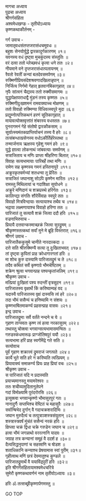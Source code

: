 मागचा अध्याय  
पुढचा अध्याय  
श्रीगर्गसंहिता  
अश्वमेधखण्डः - तृतीयोऽध्यायः  
कृष्णकथाकीर्तनम् -  
  
गर्ग उवाच -  
जामातृवधसंतप्तजरासंधचमूवधः ॥  
बहुशः सेनयोर्युद्धे द्वारकादुर्गकारणम् ॥१॥  
यवनस्य वधं दृष्ट्वा मुचकुंदस्य संस्तुतिः ॥  
वरं दत्वा ततो म्लेच्छवधं कृत्वा धने ततः ॥२॥  
नीयमाने वने दृप्तजरासंधात्पलायनम् ॥  
रैवतो रेवतीं कन्यां बलदेवसमर्पणम् ॥३॥  
रुक्मिणीप्रियसंदेशश्रवणादखिलान्नृपान् ॥  
निर्जित्य निर्गमो गेहात् हृतवानंबिकागृहात् ॥४॥  
नृपैः सांत्वनं चैद्यस्य ततो रुक्मीसमागमः ॥  
युद्धापेक्षापराधाद्वै मुंडनं तस्य कृष्णतः ॥५॥  
रुक्मिणीदुःखशमनं रामवाक्याच्च मोक्षणम् ॥  
ततो विवाहो रुक्मिण्या विधिवत्स्वपुरे मुदा ॥६॥  
प्रद्युम्नोत्पत्तिकथनं हरणं सूतिकागृहात् ॥  
मायावत्योक्तवृत्तांतं शंबरस्य वधस्ततः ॥७॥  
पुनरागमनं गेहे संतोषो द्वारकौकसाम् ॥  
सूर्यात्स्यमंतकप्राप्तिर्याचनं तस्य वै हरेः ॥८॥  
तत्संबन्धात्प्रसेनस्य वधोऽकीर्तिर्हरेस्तथा ॥  
तन्मार्जनाय ऋक्षस्य गृहेशु गमनं हरेः ॥९॥  
युद्धे ज्ञात्वा लोकनाथं जांबवत्याः समर्पणम् ॥  
सत्राजिताय च मणिः प्राप्ता श्रीहरिणा बिलात् ॥१०॥  
विवाहः सत्यभामायाः पारिबर्हे तथा मणिः ॥  
रामेण सह कृष्णस्य गमनं हस्तिनापुरे ॥११॥  
अक्रूरकृतवर्मभ्यां शतधन्वा तु प्रेरितः ॥  
सत्राजितं जघानाशु सोऽपि कृष्णेन मारितः ॥१२॥  
रामस्तु मिथिलायां च गदाशिक्षा सुयोधने ॥  
अक्रूरे मणिदानं च शक्रप्रस्थे हरिर्गतः ॥१३॥  
कालिन्द्या संगतिः शौरेर्विवाहः स्वपुरे ततः ॥  
विवाहो मित्रविन्दायाः सत्यायाश्च तथैव च ॥१४॥  
भद्राया लक्ष्मणायाश्च विवाहो हरिणा ततः ॥  
पारिजातं तु सत्यायै शक्रं जित्वा ददौ हरिः ॥१५॥  
वज्रनाभिरुवाच -  
प्रियायै दत्तवान्कस्माच्छक्रं जित्वा सुरद्रुमम् ॥  
श्रीकृष्णस्तत्कथां सर्वां मुने मे ब्रूहि विस्तरात् ॥१६॥  
श्रीगर्ग उवाच -  
पारिजातैककुसुमे चानीते नारदात्कदा ॥  
दत्ते सति श्रीरुक्मिण्यै सत्या तु दुःखिताभवत् ॥१७॥  
तां दृष्ट्वा कुपितां प्राह क्रोधागारगतां हरिः ॥  
मा शोच कुरु दास्यामि पारिजातद्रुमं च ते ॥१८॥  
तदैव कथितं सर्वे कृष्णाग्रे भौमचेष्टितम् ॥  
शक्रेण श्रुत्वा भगवान्प्राह पश्यन्कृतांजलिम् ॥१९॥  
श्रीकृष्ण उवाच -  
मत्प्रियां दुःखितां पश्य रुदन्तीं वृत्रसूदन ॥१९॥  
पारिजातस्य वृक्षार्थे किं करिष्याम्यहं वद ॥  
यदास्यै पारिजातस्य वृक्षं दास्यसि त्वं हरे ॥२०॥  
तदा भौमं ससैन्यं च हनिष्यामि न संशयः ॥  
कृष्णभाषितमाकर्ण्य प्रहसन्प्राह वासवः ॥२१॥  
इन्द्र उवाच -  
पारिजातद्रुमाः सर्वे वर्तंते नन्दने च ये ॥  
गृहाण तान्स्वतः कृष्ण त्वं हत्वा नरकासुरम् ॥२२॥  
तथास्तु चोक्त्वा भगवान्सत्यभामासमन्वितः ॥  
गरुडस्कंधमारूढः प्राग्जोतिषपुरं ययौ ॥२३॥  
सत्यभामा हरिं प्राह स्वर्गमिंद्रे गते सति ॥  
सत्योवाच  
पूर्वं गृहाण शक्रात्त्वं द्रुमराजं जगत्पते ॥२४॥  
कार्ये भूते सति हरे न करिष्यति त्वत्प्रियम् ॥  
प्रियावाक्यं समाकर्ण्य प्रियः प्राह प्रियां वचः ॥२५॥  
श्रीकृष्ण उवाच -  
स पारिजातं यदि न प्रदास्यति  
     प्रयाच्यमानस्तु मयामरेश्वरः ॥  
ततः शचीव्यामुदितानुलेपने  
     गदां विमोक्ष्यामि पुरंदरोरसि ॥२६॥  
इत्युक्त्वा भगवान्कृष्णो भौमासुरपुरं गतः ॥  
नानादुर्गैः सप्तभिश्च वेष्टितं च महासुरैः ॥२७॥  
सर्वान्बिभेद दुर्गान् वै गदाचक्रशरादिभिः ॥  
जघान मुरुदैत्यं च तत्पुत्राञ्शस्त्रसंयुतान् ॥२८॥  
शस्त्रास्त्रवर्षं मुंचंतं ससैन्यं नरकं हरिः ॥  
क्षिप्त्वा चक्रं द्विधा चक्रे गरुडेन जघान च ॥२९॥  
हत्वा भौमं जगन्नाथो वररत्नानि यादवः ॥  
जग्राह तत्र कन्यानां समूहं वै ददर्श ह ॥३०॥  
दैत्यसिद्धनृपाणां च सहस्राणि च षोडश ॥  
शताधिकानि कन्याश्च प्रेषयामास स्वां पुरीम् ॥३१॥  
गृहीत्वाथ मणिं छत्रं देवमातुश्च कुण्डले ॥  
पारिजातद्रुमार्थे वै ययाविंद्रपुरीं हरिः ॥३२॥  
इति श्रीगर्गसंहितायामश्वमेधचरित्रे  
सुमेरौ कृष्णकथावर्णनं नाम तृतीयोऽध्यायः ॥३॥  
  
हरिः ॐ तत्सच्छ्रीकृष्णार्पणमस्तु ॥  
  
GO TOP

